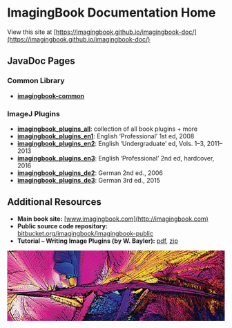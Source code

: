 # ImagingBook Documentation Home

View this site at [https://imagingbook.github.io/imagingbook-doc/](https://imagingbook.github.io/imagingbook-doc/)

## JavaDoc Pages 

### Common Library
* [**imagingbook-common**](javadoc/imagingbook-common/index.html)

### ImageJ Plugins
* [**imagingbook_plugins_all**](javadoc/imagingbook_plugins_all/index.html): collection of all book plugins + more
* [**imagingbook_plugins_en1**](javadoc/imagingbook_plugins_en1/index.html): English ‘Professional’ 1st ed, 2008
* [**imagingbook_plugins_en2**](javadoc/imagingbook_plugins_en2/index.html): English ‘Undergraduate’ ed, Vols. 1&ndash;3, 2011&ndash;2013
* [**imagingbook_plugins_en3**](javadoc/imagingbook_plugins_en3/index.html): English ‘Professional’ 2nd ed, hardcover, 2016
* [**imagingbook_plugins_de2**](javadoc/imagingbook_plugins_de2/index.html): German 2nd ed., 2006
* [**imagingbook_plugins_de3**](javadoc/imagingbook_plugins_de3/index.html): German 3rd ed., 2015

## Additional Resources
* **Main book site:** [www.imagingbook.com](http://imagingbook.com)
* **Public source code repository:** [bitbucket.org/imagingbook/imagingbook-public](https://bitbucket.org/imagingbook/imagingbook-public)
* **Tutorial &ndash; Writing Image Plugins (by W. Bayler):** [pdf](imagej-tutorial/tutorial171.pdf), [zip](imagej-tutorial/tutorial171.zip)

![cover large](img/cover_en_600.png) 
